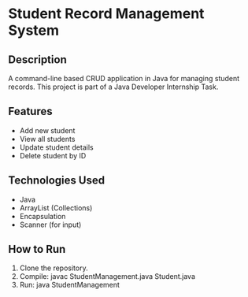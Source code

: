 # Student Record Management System 

## Description
A command-line based CRUD application in Java for managing student records. This project is part of a Java Developer Internship Task.

## Features
- Add new student
- View all students
- Update student details
- Delete student by ID

## Technologies Used
- Java
- ArrayList (Collections)
- Encapsulation
- Scanner (for input)

## How to Run
1. Clone the repository.
2. Compile: javac StudentManagement.java Student.java
3. Run: java StudentManagement
